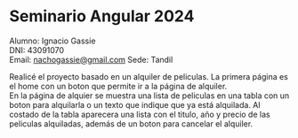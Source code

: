 # Seminario Angular 2024

Alumno: Ignacio Gassie  
DNI: 43091070  
Email: nachogassie@gmail.com
Sede: Tandil  

Realicé el proyecto basado en un alquiler de peliculas.
La primera página es el home con un boton que permite ir a la página de alquiler.  
En la página de alquier se muestra una lista de peliculas en una tabla con un boton para alquilarla o un texto que indique que ya está alquilada.
Al costado de la tabla aparecera una lista con el titulo, año y precio de las peliculas alquiladas, además de un boton para cancelar el alquiler.
